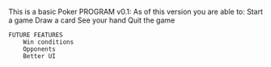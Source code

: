 This is a basic Poker PROGRAM v0.1:
    As of this version you are able to:
        Start a game
        Draw a card
        See your hand
        Quit the game

    FUTURE FEATURES
        Win conditions
        Opponents
        Better UI